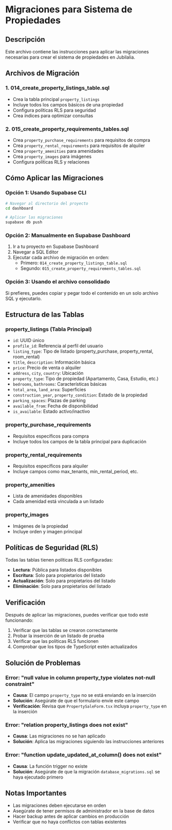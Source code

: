 # Migraciones para Sistema de Propiedades

## Descripción
Este archivo contiene las instrucciones para aplicar las migraciones necesarias para crear el sistema de propiedades en Jubilalia.

## Archivos de Migración

### 1. 014_create_property_listings_table.sql
- Crea la tabla principal `property_listings`
- Incluye todos los campos básicos de una propiedad
- Configura políticas RLS para seguridad
- Crea índices para optimizar consultas

### 2. 015_create_property_requirements_tables.sql
- Crea `property_purchase_requirements` para requisitos de compra
- Crea `property_rental_requirements` para requisitos de alquiler
- Crea `property_amenities` para amenidades
- Crea `property_images` para imágenes
- Configura políticas RLS y relaciones

## Cómo Aplicar las Migraciones

### Opción 1: Usando Supabase CLI
```bash
# Navegar al directorio del proyecto
cd dashboard

# Aplicar las migraciones
supabase db push
```

### Opción 2: Manualmente en Supabase Dashboard
1. Ir a tu proyecto en Supabase Dashboard
2. Navegar a SQL Editor
3. Ejecutar cada archivo de migración en orden:
   - Primero: `014_create_property_listings_table.sql`
   - Segundo: `015_create_property_requirements_tables.sql`

### Opción 3: Usando el archivo consolidado
Si prefieres, puedes copiar y pegar todo el contenido en un solo archivo SQL y ejecutarlo.

## Estructura de las Tablas

### property_listings (Tabla Principal)
- `id`: UUID único
- `profile_id`: Referencia al perfil del usuario
- `listing_type`: Tipo de listado (property_purchase, property_rental, room_rental)
- `title`, `description`: Información básica
- `price`: Precio de venta o alquiler
- `address`, `city`, `country`: Ubicación
- `property_type`: Tipo de propiedad (Apartamento, Casa, Estudio, etc.)
- `bedrooms`, `bathrooms`: Características básicas
- `total_area`, `land_area`: Superficies
- `construction_year`, `property_condition`: Estado de la propiedad
- `parking_spaces`: Plazas de parking
- `available_from`: Fecha de disponibilidad
- `is_available`: Estado activo/inactivo

### property_purchase_requirements
- Requisitos específicos para compra
- Incluye todos los campos de la tabla principal para duplicación

### property_rental_requirements
- Requisitos específicos para alquiler
- Incluye campos como max_tenants, min_rental_period, etc.

### property_amenities
- Lista de amenidades disponibles
- Cada amenidad está vinculada a un listado

### property_images
- Imágenes de la propiedad
- Incluye orden y imagen principal

## Políticas de Seguridad (RLS)

Todas las tablas tienen políticas RLS configuradas:
- **Lectura**: Pública para listados disponibles
- **Escritura**: Solo para propietarios del listado
- **Actualización**: Solo para propietarios del listado
- **Eliminación**: Solo para propietarios del listado

## Verificación

Después de aplicar las migraciones, puedes verificar que todo esté funcionando:

1. Verificar que las tablas se crearon correctamente
2. Probar la inserción de un listado de prueba
3. Verificar que las políticas RLS funcionen
4. Comprobar que los tipos de TypeScript estén actualizados

## Solución de Problemas

### Error: "null value in column property_type violates not-null constraint"
- **Causa**: El campo `property_type` no se está enviando en la inserción
- **Solución**: Asegúrate de que el formulario envíe este campo
- **Verificación**: Revisa que `PropertySaleForm.tsx` incluya `property_type` en la inserción

### Error: "relation property_listings does not exist"
- **Causa**: Las migraciones no se han aplicado
- **Solución**: Aplica las migraciones siguiendo las instrucciones anteriores

### Error: "function update_updated_at_column() does not exist"
- **Causa**: La función trigger no existe
- **Solución**: Asegúrate de que la migración `database_migrations.sql` se haya ejecutado primero

## Notas Importantes

- Las migraciones deben ejecutarse en orden
- Asegúrate de tener permisos de administrador en la base de datos
- Hacer backup antes de aplicar cambios en producción
- Verificar que no haya conflictos con tablas existentes

